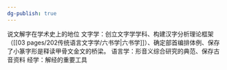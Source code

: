 ```yaml
---
dg-publish: true
---
```

说文解字在学术史上的地位 
文字学：创立文字学学科、构建汉字分析理论框架（[[03 pages/202传统语言文字学/六书学\|六书学]]）、确定部首编排体例、保存了小篆字形是释读甲骨文金文的桥梁。
语言学：形音义综合研究的典范、保存古音资料
经学：解经的重要工具 